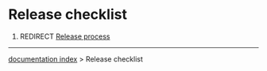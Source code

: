 # Release checklist
1.  REDIRECT [Release process](Release_process.md)

---
[documentation index](../README.md) > Release checklist
